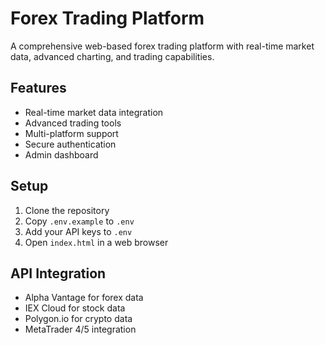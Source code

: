 # Forex Trading Platform

A comprehensive web-based forex trading platform with real-time market data, advanced charting, and trading capabilities.

## Features
- Real-time market data integration
- Advanced trading tools
- Multi-platform support
- Secure authentication
- Admin dashboard

## Setup
1. Clone the repository
2. Copy `.env.example` to `.env`
3. Add your API keys to `.env`
4. Open `index.html` in a web browser

## API Integration
- Alpha Vantage for forex data
- IEX Cloud for stock data
- Polygon.io for crypto data
- MetaTrader 4/5 integration